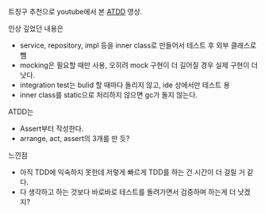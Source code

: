 트칭구 추천으로 youtube에서 본 [ATDD](https://www.youtube.com/watch?v=affikK1obXw) 영상.


인상 깊었던 내용은
- service, repository, impl 등을 inner class로 만들어서 테스트 후 외부 클래스로 뺌
- mocking은 필요할 때만 사용, 오히려 mock 구현이 더 길어질 경우 실제 구현이 더 낫다.
- integration test는 bulid 할 때마다 돌리지 않고, ide 상에서만 테스트 용
- inner class를 static으로 처리하지 않으면 gc가 돌지 않는다.


ATDD는 
- Assert부터 작성한다.
- arrange, act, assert의 3개를 딴 듯?


느낀점
- 아직 TDD에 익숙하지 못한데 저렇게 빠르게 TDD를 하는 건 시간이 더 걸릴 거 같다.
- 다 생각하고 하는 것보다 바로바로 테스트를 돌려가면서 검증하며 하는게 더 낫겠지?

